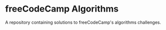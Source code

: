 # freeCodeCamp Algorithms
A repository containing solutions to freeCodeCamp's algorithms challenges.